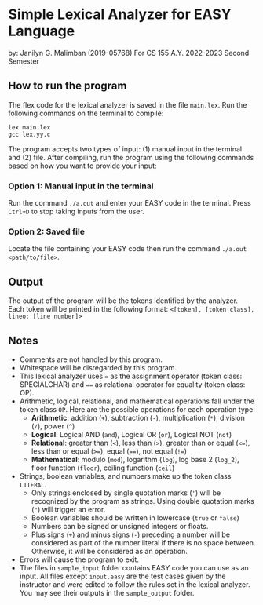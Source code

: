# Simple Lexical Analyzer for EASY Language
by: Janilyn G. Malimban (2019-05768)
For CS 155 A.Y. 2022-2023 Second Semester

## How to run the program
The flex code for the lexical analyzer is saved in the file `main.lex`. Run the following commands on the terminal to compile:
```
lex main.lex
gcc lex.yy.c
```
The program accepts two types of input: (1) manual input in the terminal and (2) file. After compiling, run the program using the following commands based on how you want to provide your input:
### Option 1: Manual input in the terminal
Run the command `./a.out` and enter your EASY code in the terminal. Press `Ctrl+D` to stop taking inputs from the user.
### Option 2: Saved file
Locate the file containing your EASY code then run the command `./a.out <path/to/file>`.


## Output
The output of the program will be the tokens identified by the analyzer. Each token will be printed in the following format:
`<[token], [token class], lineo: [line number]>`

## Notes
* Comments are not handled by this program.
* Whitespace will be disregarded by this program.
* This lexical analyzer uses `=` as the assignment operator (token class: SPECIALCHAR) and `==` as relational operator for equality (token class: OP).
* Arithmetic, logical, relational, and mathematical operations fall under the token class `OP`. Here are the possible operations for each operation type:
    - __Arithmetic__: addition (`+`), subtraction (`-`), multiplication (`*`), division (`/`), power (`^`)
    - __Logical__: Logical AND (`and`), Logical OR (`or`), Logical NOT (`not`)
    - __Relational__: greater than (`<`), less than (`>`), greater than or equal (`<=`), less than or equal (`>=`), equal (`==`), not equal (`!=`)
    - __Mathematical__: modulo (`mod`), logarithm (`log`), log base 2 (`log_2`), floor function (`floor`), ceiling function (`ceil`)
* Strings, boolean variables, and numbers make up the token class `LITERAL`. 
    - Only strings enclosed by single quotation marks (`'`) will be recognized by the program as strings. Using double quotation marks (`"`) will trigger an error.
    - Boolean variables should be written in lowercase (`true` or `false`)
    - Numbers can be signed or unsigned integers or floats.
    - Plus signs (`+`) and minus signs (`-`) preceding a number will be considered as part of the number literal if there is no space between. Otherwise, it will be considered as an operation.
* Errors will cause the program to exit.
* The files in `sample_input` folder contains EASY code you can use as an input. All files except `input.easy` are the test cases given by the instructor and were edited to follow the rules set in the lexical analyzer. You may see their outputs in the `sample_output` folder.
